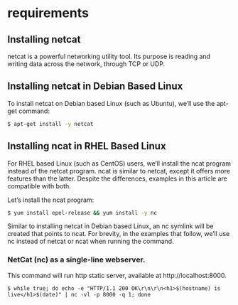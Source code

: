 # requirements
## Installing netcat
netcat is a powerful networking utility tool. Its purpose is reading and writing data across the network, through TCP or UDP.

## Installing netcat in Debian Based Linux
To install netcat on Debian based Linux (such as Ubuntu), we’ll use the apt-get command:

```bash
$ apt-get install -y netcat
```

## Installing ncat in RHEL Based Linux
For RHEL based Linux (such as CentOS) users, we’ll install the ncat program instead of the netcat program. ncat is similar to netcat, except it offers more features than the latter. Despite the differences, examples in this article are compatible with both.

Let’s install the ncat program:

```bash
$ yum install epel-release && yum install -y nc
```
Similar to installing netcat in Debian based Linux, an nc symlink will be created that points to ncat.
For brevity, in the examples that follow, we’ll use nc instead of netcat or ncat when running the command.


### NetCat (nc) as a single-line webserver.
This command will run http static server, available at http://localhost:8000.

```shell
$ while true; do echo -e "HTTP/1.1 200 OK\r\n\r\n<h1>$(hostname) is live</h1>$(date)" | nc -vl -p 8000 -q 1; done
```

